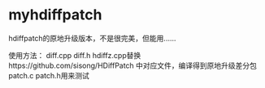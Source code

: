 # myhdiffpatch
hdiffpatch的原地升级版本，不是很完美，但能用......

使用方法：
diff.cpp diff.h hdiffz.cpp替换https://github.com/sisong/HDiffPatch 中对应文件，编译得到原地升级差分包
patch.c patch.h用来测试
